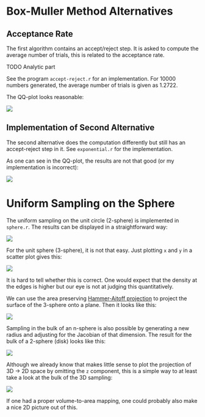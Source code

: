 # Box-Muller Method Alternatives

## Acceptance Rate

The first algorithm contains an accept/reject step. It is asked to compute the
average number of trials, this is related to the acceptance rate.

TODO Analytic part

See the program `accept-reject.r` for an implementation. For 10000 numbers
generated, the average number of trials is given as 1.2722.

The QQ-plot looks reasonable:

![](qqplot1.png)

## Implementation of Second Alternative

The second alternative does the computation differently but still has an
accept-reject step in it. See `exponential.r` for the implementation.

As one can see in the QQ-plot, the results are not that good (or my
implementation is incorrect):

![](qqplot2.png)

# Uniform Sampling on the Sphere

The uniform sampling on the unit circle (2-sphere) is implemented in
`sphere.r`. The results can be displayed in a straightforward way:

![](sphere-1.png)

For the unit sphere (3-sphere), it is not that easy. Just plotting `x` and `y`
in a scatter plot gives this:

![](sphere-2.png)

It is hard to tell whether this is correct. One would expect that the density
at the edges is higher but our eye is not at judging this quantitatively.

We can use the area preserving [Hammer-Aitoff
projection](https://en.wikipedia.org/wiki/Hammer_projection) to project the
surface of the 3-sphere onto a plane. Then it looks like this:

![](sphere-3.png)

Sampling in the bulk of an n-sphere is also possible by generating a new radius
and adjusting for the Jacobian of that dimension. The result for the bulk of a
2-sphere (disk) looks like this:

![](sphere-4.png)

Although we already know that makes little sense to plot the projection of 3D →
2D space by omitting the `z` component, this is a simple way to at least take a
look at the bulk of the 3D sampling:

![](sphere-5.png)

If one had a proper volume-to-area mapping, one could probably also make a nice
2D picture out of this.
